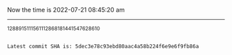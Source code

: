Now the time is 2022-07-21 08:45:20 am

---

<small>1288915111561112868181441547628610</small>

```txt

Latest commit SHA is: 5dec3e78c93ebd80aac4a58b224f6e9e6f9fb86a
```
